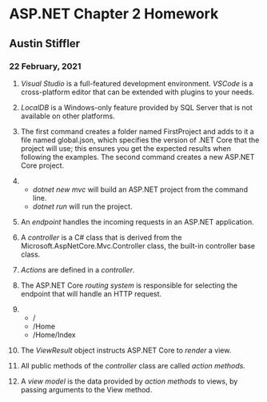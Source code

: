 # ASP.NET Chapter 2 Homework
## Austin Stiffler
### 22 February, 2021

1. *Visual Studio* is a full-featured development environment. *VSCode* is a cross-platform editor that can be extended with plugins to your needs.

1. *LocalDB* is a Windows-only feature provided by SQL Server that is not available on other platforms.

1. The first command creates a folder named FirstProject and adds to it a file named global.json, which specifies the version
of .NET Core that the project will use; this ensures you get the expected results when following the examples. The second command
creates a new ASP.NET Core project.

1. 
	* *dotnet new mvc* will build an ASP.NET project from the command line.
	* *dotnet run* will run the project.
	
1. An *endpoint* handles the incoming requests in an ASP.NET application.

1. A *controller* is a C# class that is derived from the Microsoft.AspNetCore.Mvc.Controller class, the built-in controller base class.

1. *Actions* are defined in a *controller*.

1. The ASP.NET Core *routing system* is responsible for selecting the endpoint that will handle an HTTP request.

1. 
	* /
	* /Home
	* /Home/Index
	
1. The *ViewResult* object instructs ASP.NET Core to *render* a view.

1. All public methods of the *controller* class are called *action methods*.

1. A *view model* is the data provided by *action methods* to views, by passing arguments to the View method.
